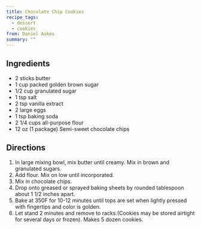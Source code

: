 ```yaml
---
title: Chocolate Chip Cookies
recipe_tags:
  - dessert
  - cookies
from: Daniel Aukes
summary: ""
---
```



## Ingredients

-   2 sticks butter
-   1 cup packed golden brown sugar
-   1/2 cup granulated sugar
-   1 tsp salt
-   2 tsp vanilla extract
-   2 large eggs
-   1 tsp baking soda
-   2 1/4 cups all-purpose flour
-   12 oz (1 package) Semi-sweet chocolate chips

## Directions

1.  In large mixing bowl, mix butter until creamy. Mix in brown and granulated sugars.
2.  Add flour. Mix on low until incorporated.
3.  Mix in chocolate chips.
4.  Drop onto greased or sprayed baking sheets by rounded tablespoon about 1 1/2 inches apart.
5.  Bake at 350F for 10-12 minutes until tops are set when lightly pressed with fingertips and color is golden.
6.  Let stand 2 minutes and remove to racks.(Cookies may be stored airtight for several days or frozen). Makes 5 dozen cookies.
